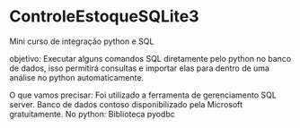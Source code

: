 # ControleEstoqueSQLite3

Mini curso de integração python e SQL

objetivo: Executar alguns comandos SQL diretamente
pelo python no banco de dados, isso permitirá
consultas e importar elas para dentro de uma
análise no python automaticamente.

O que vamos precisar: Foi utilizado a ferramenta de gerenciamento SQL server.
Banco de dados contoso disponibilizado pela Microsoft gratuitamente.
No python: Biblioteca pyodbc
